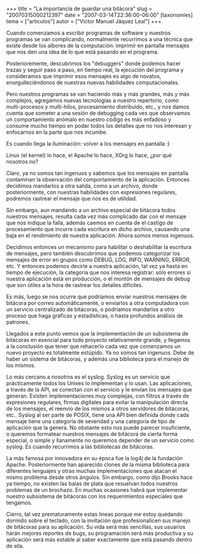 +++
title = "La importancia de guardar una bitácora"
slug = "20070315000212397"
date = "2007-03-14T22:36:00-06:00"
[taxonomies]
tema = ["articulos"]
autor = ["Víctor Manuel Jáquez Leal"]
+++

Cuando comenzamos a escribir programas de software y nuestros programas se van
complicando, normalmente recurrimos a una técnica que existe desde los albores
de la computación: imprimir en pantalla mensajes que nos den una idea de lo que
está pasando en el programa.

Posterioremente, descubrimos los "debuggers" donde podemos hacer trazas y seguir
paso a paso, en tiempo real, la ejecución del programa y consideramos que
imprimir esos mensajes es algo de novatos, enorgulleciéndonos de nuestras nuevas
habilidades computacionales.

Pero nuestros programas se van haciendo más y más grandes, más y más complejos,
agregamos nuevas tecnologías a nuestro repertorio, como multi-procesos y
multi-hilos, procesamiento distribuido, etc., y nos damos cuenta que someter a
una sesión de debugging cada ves que observamos un comportamiento anómalo en
nuestro código es más enfadoso y consume mucho tiempo en podar todos los
detalles que no nos interesan y enfocarnos en la parte que nos incumbe.

Es cuando llega la iluminación: volver a los mensajes en pantalla :)

<!-- more -->

Linux (el kernel) lo hace, el Apache lo hace, XOrg lo hace, ¿por qué nosotros
no?

Claro, ya no somos tan ingenuos y sabemos que los mensajes en pantalla
contaminan la observación del comportamiento de la aplicación. Entonces
decidimos mandarlos a otra salida, como a un archivo, donde posteriormente, con
nuestras habilidades con expresiones regulares, podremos rastrear el mensaje que
nos es de utilidad.

Sin embargo, aun mandando a un archivo especial de bitácora todos nuestros
mensajes, resulta cada vez más complicado dar con el mensaje que nos indique la
falla, además caemos en cuenta de el castigo de procesamiento que incurre cada
escritura en dicho archivo, causando una baja en el rendimiento de nuestra
aplicación. Ahora somos menos ingenuos.

Decidimos entonces un mecanismo para habilitar o deshabilitar la escritura de
mensajes, pero también descubrimos que podemos categorizar los mensajes de error
en grupos como DEBUG, LOG, INFO, WARNING, ERROR, etc. Y entonces podemos decirle
a nuestra aplicación, tal vez ya hasta en tiempo de ejecución, la categoría que
nos interesa registrar: sólo errores si nuestra aplicación está en producción, o
el montón de mensajes de debug que son útiles a la hora de rastrear los detalles
difíciles.

Es más, luego se nos ocurre que podríamos enviar nuestros mensajes de bitácora
por correo automáticamente, o enviarlos a otra computadora con un servicio
centralizado de bitácoras, o podríamos mandarlos a otro proceso que haga
gráficas y estadísticas, o hasta profundos análisis de patrones.

Llegados a este punto vemos que la implementación de un subsistema de bitácoras
en esencial para todo proyecto relativamente grande, y llegamos a la conclusión
que tener que rehacerlo cada vez que comenzamos un nuevo proyecto es totalmente
estúpido. Ya no somos tan ingenuos. Debe de haber un sistema de bitácoras, y
además una biblioteca para el manejo de los mismos.

Lo más cercano a nosotros es el syslog. Syslog es un servicio que prácticamente
todos los Unixes lo implementan y lo usan. Las aplicaciones, a través de la API,
se conectan con el servicio y le envían los mensajes que generan. Existen
implementaciones muy complejas, con filtros a través de expresiones regulares,
firmas digitales para evitar la manipulación directa de los mensajes, el reenvío
de los mismos a otros servidores de bitácoras, etc.. Syslog al ser parte de
POSIX, tiene una API bien definida donde cada mensaje tiene una categoría de
severidad y una categoría de tipo de aplicación que la genera. No obstante esto
nos puede parecer insuficiente, o queremos formatear nuestros mensajes de
bitácora de cierta forma especial, o simple y llanamente no queremos depender de
un servicio como syslog. Es cuando recurrimos a las bibliotecas de bitácoras.

La más famosa por innovadora en su época fue la log4j de la fundación Apache.
Posteriormente han aparecido clones de la misma biblioteca para diferentes
lenguajes y otras muchas implementaciones que atacan el mismo problema desde
otros ángulos. Sin embargo, como dijo Brooks hace ya tiempo, no existen las
balas de plata que resuelvan todos nuestros problemas de un brochazo. En muchas
ocasiones habrá que implementar nuestro subsistema de bitácoras con los
requerimientos especiales que tengamos.

Cierro, tal vez prematuramente estas líneas porque me estoy quedando dormido
sobre el teclado, con la invitación que profesionalicen sus manejo de bitácoras
para su aplicación. Su vida será más sencillas, sus usuarios harán mejores
reportes de bugs, su programación será más productiva y su aplicación será más
estable al saber exactamente que está pasando dentro de ella.
